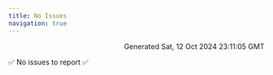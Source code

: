 ```yaml
---
title: No Issues
navigation: true
---
```


<p style="text-align:right;color:#cccs">
Generated Sat, 12 Oct 2024 23:11:05 GMT
</p>
<p>✅ No issues to report ✅</p>



